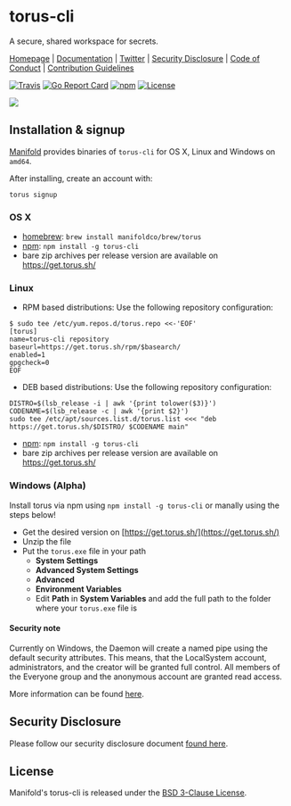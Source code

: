 # torus-cli

A secure, shared workspace for secrets.

[Homepage](https://torus.sh) |
[Documentation](https://torus.sh/docs) |
[Twitter](https://twitter.com/toruscli) |
[Security Disclosure](./internal/security.md) |
[Code of Conduct](./.github/CONDUCT.md) |
[Contribution Guidelines](./.github/CONTRIBUTING.md)

[![Travis](https://img.shields.io/travis/manifoldco/torus-cli/master.svg)](https://travis-ci.org/manifoldco/torus-cli)
[![Go Report Card](https://goreportcard.com/badge/github.com/manifoldco/torus-cli)](https://goreportcard.com/report/github.com/manifoldco/torus-cli)
[![npm](https://img.shields.io/npm/v/torus-cli.svg)](https://www.npmjs.com/package/torus-cli)
[![License](https://img.shields.io/badge/license-BSD-blue.svg)](./LICENSE.md)

![](./graphic.png)

## Installation & signup

[Manifold](https://www.manifold.co) provides binaries of `torus-cli` for OS X, Linux and Windows on `amd64`.

After installing, create an account with:
```
torus signup
```

### OS X

- [homebrew](http://brew.sh): `brew install manifoldco/brew/torus`
- [npm](https://www.npmjs.com): `npm install -g torus-cli`
- bare zip archives per release version are available on https://get.torus.sh/

### Linux

- RPM based distributions: Use the following repository configuration:
```
$ sudo tee /etc/yum.repos.d/torus.repo <<-'EOF'
[torus]
name=torus-cli repository
baseurl=https://get.torus.sh/rpm/$basearch/
enabled=1
gpgcheck=0
EOF
```
- DEB based distributions: Use the following repository configuration:
```
DISTRO=$(lsb_release -i | awk '{print tolower($3)}')
CODENAME=$(lsb_release -c | awk '{print $2}')
sudo tee /etc/apt/sources.list.d/torus.list <<< "deb https://get.torus.sh/$DISTRO/ $CODENAME main"
```
- [npm](https://www.npmjs.com): `npm install -g torus-cli`
- bare zip archives per release version are available on https://get.torus.sh/

### Windows (Alpha)

Install torus via npm using `npm install -g torus-cli` or manally using the
steps below!

- Get the desired version on [https://get.torus.sh/](https://get.torus.sh/)
- Unzip the file
- Put the `torus.exe` file in your path
  - **System Settings**
  - **Advanced System Settings**
  - **Advanced**
  - **Environment Variables**
  - Edit **Path** in **System Variables** and add the full path to the folder where your `torus.exe` file is

#### Security note

Currently on Windows, the Daemon will create a named pipe using the default security attributes. This means, that the LocalSystem account, administrators, and the creator will be granted full control. All members of the Everyone group and the anonymous account are granted read access.

More information can be found [here](https://msdn.microsoft.com/en-us/library/windows/desktop/aa365150(v=vs.85).aspx).

## Security Disclosure

Please follow our security disclosure document [found here](./internal/security.md).

## License

Manifold's torus-cli is released under the [BSD 3-Clause License](./LICENSE.md).
